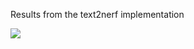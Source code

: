 Results from the text2nerf implementation

![](https://github.com/INSA_internship_text2nerf_results/ezgif.com-optimize.gif)
